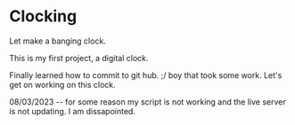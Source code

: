 # Clocking
Let make a banging clock.

This is my first project, a digital clock.

Finally learned how to commit to git hub. ;/ boy that took some work. Let's get on working on this clock.

08/03/2023 -- for some reason my script is not working and the live server is not updating. I am dissapointed.